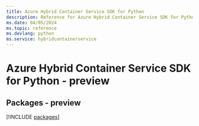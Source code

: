```yaml
---
title: Azure Hybrid Container Service SDK for Python
description: Reference for Azure Hybrid Container Service SDK for Python
ms.date: 04/05/2024
ms.topic: reference
ms.devlang: python
ms.service: hybridcontainerservice
---
```

# Azure Hybrid Container Service SDK for Python - preview
## Packages - preview
[!INCLUDE [packages](hybrid-container-service-index.md)]